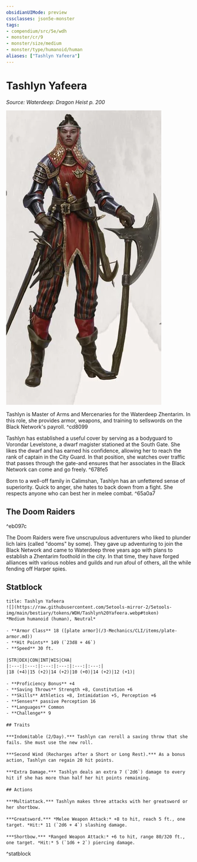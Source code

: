 ```yaml
---
obsidianUIMode: preview
cssclasses: json5e-monster
tags:
- compendium/src/5e/wdh
- monster/cr/9
- monster/size/medium
- monster/type/humanoid/human
aliases: ["Tashlyn Yafeera"]
---
```

# Tashlyn Yafeera
*Source: Waterdeep: Dragon Heist p. 200*  

![](https://raw.githubusercontent.com/5etools-mirror-2/5etools-img/main/bestiary/WDH/Tashlyn%20Yafeera.webp#right)  

Tashlyn is Master of Arms and Mercenaries for the Waterdeep Zhentarim. In this role, she provides armor, weapons, and training to sellswords on the Black Network's payroll. ^cd8099

Tashlyn has established a useful cover by serving as a bodyguard to Vorondar Levelstone, a dwarf magister stationed at the South Gate. She likes the dwarf and has earned his confidence, allowing her to reach the rank of captain in the City Guard. In that position, she watches over traffic that passes through the gate-and ensures that her associates in the Black Network can come and go freely. ^678fe5

Born to a well-off family in Calimshan, Tashlyn has an unfettered sense of superiority. Quick to anger, she hates to back down from a fight. She respects anyone who can best her in melee combat. ^65a0a7

## The Doom Raiders

^eb097c

The Doom Raiders were five unscrupulous adventurers who liked to plunder lich lairs (called "dooms" by some). They gave up adventuring to join the Black Network and came to Waterdeep three years ago with plans to establish a Zhentarim foothold in the city. In that time, they have forged alliances with various nobles and guilds and run afoul of others, all the while fending off Harper spies.


## Statblock

```ad-statblock
title: Tashlyn Yafeera
![](https://raw.githubusercontent.com/5etools-mirror-2/5etools-img/main/bestiary/tokens/WDH/Tashlyn%20Yafeera.webp#token)
*Medium humanoid (human), Neutral*

- **Armor Class** 18 ([plate armor](/3-Mechanics/CLI/items/plate-armor.md))
- **Hit Points** 149 (`23d8 + 46`) 
- **Speed** 30 ft.

|STR|DEX|CON|INT|WIS|CHA|
|:---:|:---:|:---:|:---:|:---:|:---:|
|18 (+4)|15 (+2)|14 (+2)|10 (+0)|14 (+2)|12 (+1)|

- **Proficiency Bonus** +4
- **Saving Throws** Strength +8, Constitution +6
- **Skills** Athletics +8, Intimidation +5, Perception +6
- **Senses** passive Perception 16
- **Languages** Common
- **Challenge** 9

## Traits

***Indomitable (2/Day).*** Tashlyn can reroll a saving throw that she fails. She must use the new roll.

***Second Wind (Recharges after a Short or Long Rest).*** As a bonus action, Tashlyn can regain 20 hit points.

***Extra Damage.*** Tashlyn deals an extra 7 (`2d6`) damage to every hit if she has more than half her hit points remaining.

## Actions

***Multiattack.*** Tashlyn makes three attacks with her greatsword or her shortbow.

***Greatsword.*** *Melee Weapon Attack:* +8 to hit, reach 5 ft., one target. *Hit:* 11 (`2d6 + 4`) slashing damage.

***Shortbow.*** *Ranged Weapon Attack:* +6 to hit, range 80/320 ft., one target. *Hit:* 5 (`1d6 + 2`) piercing damage.
```
^statblock
